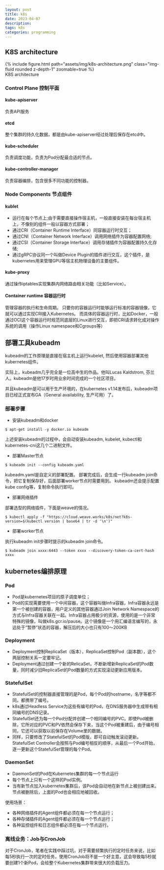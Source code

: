 ```yaml
---
layout: post
title: k8s
date: 2023-04-07
description: 
tags: k8s
categories: programming
---
```


## K8S architecture

<div class="row mt-3">
    <div class="col-sm mt-3 mt-md-0">
        {% include figure.html path="assets/img/k8s-architecture.png" class="img-fluid rounded z-depth-1" zoomable=true %}
    </div>
</div>
<div class="caption">
  K8S architecture
</div>

### Control Plane 控制平面
#### kube-apiserver
负责API服务
#### etcd
整个集群的持久化数据，都是由kube-apiserver经过处理后保存在etcd中。
#### kube-scheduler
负责调度功能，负责为Pod分配最合适的节点。
#### kube-controller-manager
负责容器编排，包含很多不同功能的控制器。

### Node Components 节点组件
#### kublet
* 运行在每个节点上;由于需要直接操作宿主机，一般直接安装在每台宿主机上，不像别的组件一般以容器方式部署；
* 通过CRI（Container Runtime Interface）同容器运行时交互；
* 通过CNI（Container Network Interface）调用网络插件为容器配置网络;
* 通过CSI（Container Storage Interface）调用存储插件为容器配置持久化存储;
* 通过gRPC协议同一个叫做Device Plugin的插件进行交互，这个插件，是kubernetes用来管理GPU等宿主机物理设备的主要组件。

#### kube-proxy
通过操作iptables实现集群内网络路由相关功能（比如Service）。

#### Container runtime 容器运行时
管理容器的执行和生命周期。
只要你的容器运行时能够运行标准的容器镜像，它就可以通过实现CRI接入Kubernetes。
而具体的容器运行时，比如Docker，一般通过OCI这个容器运行时规范同底层的Linux进行交互，即把CRI请求转化成对操作系统的调用（操作Linux namespace和Cgroups等）

## 部署工具kubeadm

kubeadm的工作原理是直接在宿主机上运行kubelet, 然后使用容器部署其他kubernetes组件。

实际上，kubeadm几乎完全是一位高中生的作品。他叫Lucas Kaldstrom, 芬兰人。kubeadm是他17岁时用业余时间完成的一个社区项目。

并且kubeadm是可以用于生产环境的，在kubernetes v1.14发布后，kubeadm项目已经正式宣布GA（General availability, 生产可用）了。

### 部署步骤
* 安装kubeadm和docker

```
$ apt-get install -y docker.io kubeadm
```
上述安装kubeadm的过程中，会自动安装kubeadm, kubelet, kubectl和kubernetes-cni这几个二进制文件。

* 部署Master节点

```
$ kubeadm init --config kubeadm.yaml
```
kubeadm.yaml是自定义的部署配置。
部署完成后，会生成一行kubeadm join命令，把它复制保存好，后面部署worker节点时需要用到。
kubeadm还会提示配置kube config等，复制命令执行即可。

* 部署网络插件

部署选型的网络插件，下面是weave的情况。
```
$ kubectl apply -f "https://cloud.weave.works/k8s/net?k8s-version=$(kubectl version | base64 | tr -d '\n')"
```

* 部署worker节点

执行kubeadm init步骤时提示的kubeadm join命令。
```
$ kubeadm join xxxx:6443 --token xxxx --discovery-token-ca-cert-hash xxxx
```

## kubernetes编排原理
### Pod
* Pod是kubernetes项目的原子调度单位；
* Pod的实现需要使用一个中间容器，这个容器叫做Infra容器，Infra容器永远是第一个被创建的容器，用户定义的其他容器通过Join Network Namespace的方式与Infra容器关联在一起。Infra容器占用极少的资源，使用的是一个非常特殊的镜像，叫做k8s.gcr.io/pause。这个镜像是一个用汇编语言编写的，永远处于“暂停”状态的容器，解压后的大小也只有100～200KB

### Deployment
* Deployment控制ReplicaSet（版本），ReplicaSet控制Pod（副本数），这个两层控制关系一定要牢记。
* Deployment通过创建一个新的RelicaSet，不断新增新ReplicaSet的Pod数量，同时减少旧ReplicaSet的Pod数量的方式实现滚动更新应用版本。

### StatefulSet
* StatefulSet的控制器直接管理的是Pod，每个Pod的hostname，名字等都不同，都携带了编号。
* k8s通过Headless Service为这些有编号的Pod，在DNS服务器中生成带有相同编号的DNS记录。
* StatefulSet还为每一个Pod分配并创建一个相同编号的PVC。即使Pod被删除，它所对应的PVC和PV依然会保存下来，当这个Pod被重建后，由于编号相同，它还可以获取以前保存在Volume里的数据。
* 同样，只要修改了StatefulSet的Pod模版，即可自动触发滚动更新。StatefulSet Controller会按照与Pod编号相反的顺序，从最后一个Pod开始，逐一更新这个StatefulSet管理的每个Pod。

### DaemonSet
* DaemonSet的Pod在Kubernetes集群的每一个节点运行
* 每个节点上只有一个这样的Pod实例。
* 当有新节点加入kubernetes集群后，该Pod会自动地在新节点上被创建出来。节点被删除后，上面的Pod也会相应地被回收。

使用场景：
* 各种网络插件的Agent组件都必须在每一个节点运行；
* 各种存储插件的Agent组件都必须在每一个节点运行；
* 各种监控组件和日志组件都必须在每一个节点运行。

### 离线业务：Job与CronJob

对于CronJob，笔者在实践中踩过坑，对于需要频繁执行的定时任务来说，比如每5秒执行一次的定时任务，使用CronJob将不是一个好主意，这会导致每5秒就要创建1个新Pod，会给整个Kubernetes集群带来很大的负载压力。
